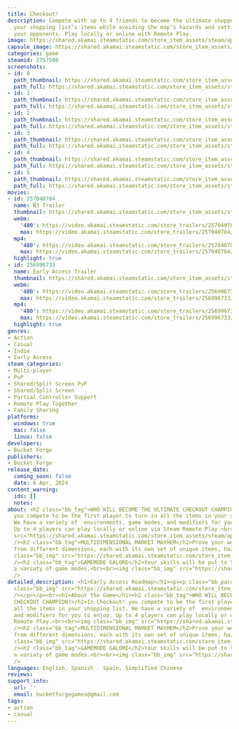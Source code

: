 ```yaml
---
title: Checkout!
description: Compete with up to 4 friends to become the ultimate shopper. Check out
  your shopping list’s items while avoiding the map’s hazards and setting traps for
  your opponents. Play locally or online with Remote Play.
image: https://shared.akamai.steamstatic.com/store_item_assets/steam/apps/2757500/header.jpg?t=1729876814
capsule_image: https://shared.akamai.steamstatic.com/store_item_assets/steam/apps/2757500/capsule_231x87.jpg?t=1729876814
categories: game
steamid: 2757500
screenshots:
- id: 0
  path_thumbnail: https://shared.akamai.steamstatic.com/store_item_assets/steam/apps/2757500/ss_ca10619bf736dd044c0a5814f3b0d1d1b2dff4b8.600x338.jpg?t=1729876814
  path_full: https://shared.akamai.steamstatic.com/store_item_assets/steam/apps/2757500/ss_ca10619bf736dd044c0a5814f3b0d1d1b2dff4b8.1920x1080.jpg?t=1729876814
- id: 1
  path_thumbnail: https://shared.akamai.steamstatic.com/store_item_assets/steam/apps/2757500/ss_cba76c8922862f61414ee9e8b0261311a807f942.600x338.jpg?t=1729876814
  path_full: https://shared.akamai.steamstatic.com/store_item_assets/steam/apps/2757500/ss_cba76c8922862f61414ee9e8b0261311a807f942.1920x1080.jpg?t=1729876814
- id: 2
  path_thumbnail: https://shared.akamai.steamstatic.com/store_item_assets/steam/apps/2757500/ss_e80e69ecee3fff188eecabfb6ee161dbd9de66c1.600x338.jpg?t=1729876814
  path_full: https://shared.akamai.steamstatic.com/store_item_assets/steam/apps/2757500/ss_e80e69ecee3fff188eecabfb6ee161dbd9de66c1.1920x1080.jpg?t=1729876814
- id: 3
  path_thumbnail: https://shared.akamai.steamstatic.com/store_item_assets/steam/apps/2757500/ss_1611cae295cbfb7d25febd170b911fec3cf2e4c2.600x338.jpg?t=1729876814
  path_full: https://shared.akamai.steamstatic.com/store_item_assets/steam/apps/2757500/ss_1611cae295cbfb7d25febd170b911fec3cf2e4c2.1920x1080.jpg?t=1729876814
- id: 4
  path_thumbnail: https://shared.akamai.steamstatic.com/store_item_assets/steam/apps/2757500/ss_9ae0ca92b02c81b93a9262e5f7d81f09612a39c2.600x338.jpg?t=1729876814
  path_full: https://shared.akamai.steamstatic.com/store_item_assets/steam/apps/2757500/ss_9ae0ca92b02c81b93a9262e5f7d81f09612a39c2.1920x1080.jpg?t=1729876814
- id: 5
  path_thumbnail: https://shared.akamai.steamstatic.com/store_item_assets/steam/apps/2757500/ss_13959fb826a0120b405441bc7ddb4a53ea6733ba.600x338.jpg?t=1729876814
  path_full: https://shared.akamai.steamstatic.com/store_item_assets/steam/apps/2757500/ss_13959fb826a0120b405441bc7ddb4a53ea6733ba.1920x1080.jpg?t=1729876814
movies:
- id: 257040784
  name: Ñ3 Trailer
  thumbnail: https://shared.akamai.steamstatic.com/store_item_assets/steam/apps/257040784/movie.293x165.jpg?t=1722261224
  webm:
    '480': https://video.akamai.steamstatic.com/store_trailers/257040784/movie480_vp9.webm?t=1722261224
    max: https://video.akamai.steamstatic.com/store_trailers/257040784/movie_max_vp9.webm?t=1722261224
  mp4:
    '480': https://video.akamai.steamstatic.com/store_trailers/257040784/movie480.mp4?t=1722261224
    max: https://video.akamai.steamstatic.com/store_trailers/257040784/movie_max.mp4?t=1722261224
  highlight: true
- id: 256996733
  name: Early Access Trailer
  thumbnail: https://shared.akamai.steamstatic.com/store_item_assets/steam/apps/256996733/movie.293x165.jpg?t=1722261228
  webm:
    '480': https://video.akamai.steamstatic.com/store_trailers/256996733/movie480_vp9.webm?t=1722261228
    max: https://video.akamai.steamstatic.com/store_trailers/256996733/movie_max_vp9.webm?t=1722261228
  mp4:
    '480': https://video.akamai.steamstatic.com/store_trailers/256996733/movie480.mp4?t=1722261228
    max: https://video.akamai.steamstatic.com/store_trailers/256996733/movie_max.mp4?t=1722261228
  highlight: true
genres:
- Action
- Casual
- Indie
- Early Access
steam_categories:
- Multi-player
- PvP
- Shared/Split Screen PvP
- Shared/Split Screen
- Partial Controller Support
- Remote Play Together
- Family Sharing
platforms:
  windows: true
  mac: false
  linux: false
developers:
- Bucket Forge
publishers:
- Bucket Forge
release_date:
  coming_soon: false
  date: 6 Apr, 2024
content_warning:
  ids: []
  notes:
about: <h2 class="bb_tag">WHO WILL BECOME THE ULTIMATE CHECKOUT CHAMPION?</h2>In Checkout!
  you compete to be the first player to turn in all the items in your shopping list.
  We have a variety of  environments, game modes, and modifiers for you to enjoy.
  Up to 4 players can play locally or online via Steam Remote Play.<br><br><img class="bb_img"
  src="https://shared.akamai.steamstatic.com/store_item_assets/steam/apps/2757500/extras/gif_gameplay_sequence.gif?t=1729876814"
  /><h2 class="bb_tag">MULTIDIMENSIONAL MARKET MAYHEM</h2>Prove your worth in supermarkets
  from different dimensions, each with its own set of unique items, hazards and traps.<br><br><img
  class="bb_img" src="https://shared.akamai.steamstatic.com/store_item_assets/steam/apps/2757500/extras/gif_themes_english.gif?t=1729876814"
  /><h2 class="bb_tag">GAMEMODE GALORE</h2>Your skills will be put to the test in
  a variaty of game modes.<br><br><img class="bb_img" src="https://shared.akamai.steamstatic.com/store_item_assets/steam/apps/2757500/extras/Banner_EN.png?t=1729876814"
  />
detailed_description: <h1>Early Access Roadmap</h1><p><p class="bb_paragraph"><img
  class="bb_img" src="https://shared.akamai.steamstatic.com/store_item_assets/steam/apps/2757500/extras/roadmap_update_en.png?t=1729876814"
  /></p></p><br><h1>About the Game</h1><h2 class="bb_tag">WHO WILL BECOME THE ULTIMATE
  CHECKOUT CHAMPION?</h2>In Checkout! you compete to be the first player to turn in
  all the items in your shopping list. We have a variety of  environments, game modes,
  and modifiers for you to enjoy. Up to 4 players can play locally or online via Steam
  Remote Play.<br><br><img class="bb_img" src="https://shared.akamai.steamstatic.com/store_item_assets/steam/apps/2757500/extras/gif_gameplay_sequence.gif?t=1729876814"
  /><h2 class="bb_tag">MULTIDIMENSIONAL MARKET MAYHEM</h2>Prove your worth in supermarkets
  from different dimensions, each with its own set of unique items, hazards and traps.<br><br><img
  class="bb_img" src="https://shared.akamai.steamstatic.com/store_item_assets/steam/apps/2757500/extras/gif_themes_english.gif?t=1729876814"
  /><h2 class="bb_tag">GAMEMODE GALORE</h2>Your skills will be put to the test in
  a variaty of game modes.<br><br><img class="bb_img" src="https://shared.akamai.steamstatic.com/store_item_assets/steam/apps/2757500/extras/Banner_EN.png?t=1729876814"
  />
languages: English, Spanish - Spain, Simplified Chinese
reviews:
support_info:
  url: ''
  email: bucketforgegames@gmail.com
tags:
- action
- casual
---
```


